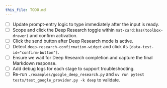 ```yaml
---
this_file: TODO.md
---
```


- [ ] Update prompt-entry logic to type immediately after the input is ready.
- [ ] Scope and click the Deep Research toggle within `mat-card:has(toolbox-drawer)` and confirm activation.
- [ ] Click the send button after Deep Research mode is active.
- [ ] Detect `deep-research-confirmation-widget` and click its `[data-test-id="confirm-button"]`.
- [ ] Ensure we wait for Deep Research completion and capture the final Markdown response.
- [ ] Add debug logs for each stage to support troubleshooting.
- [ ] Re-run `./examples/google_deep_research.py` and `uv run pytest tests/test_google_provider.py -k deep` to validate.
